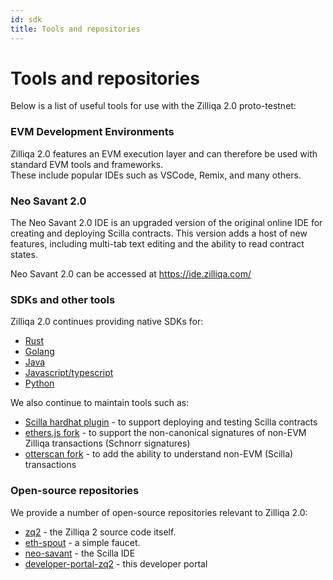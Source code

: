 ```yaml
---
id: sdk
title: Tools and repositories
---
```


# Tools and repositories

Below is a list of useful tools for use with the Zilliqa 2.0 proto-testnet:

### EVM Development Environments
Zilliqa 2.0 features an EVM execution layer and can therefore be used with standard EVM tools and frameworks.</br>
These include popular IDEs such as VSCode, Remix, and many others.


### Neo Savant 2.0
The Neo Savant 2.0 IDE is an upgraded version of the original online IDE for creating and deploying Scilla contracts. This version adds a host of new features, including multi-tab text editing and the ability to read contract states.

Neo Savant 2.0 can be accessed at https://ide.zilliqa.com/


### SDKs and other tools

Zilliqa 2.0 continues providing native SDKs for:

- [Rust](https://crates.io/crates/zilliqa-rs)
- [Golang](https://github.com/Zilliqa/gozilliqa-sdk)
- [Java](https://github.com/Zilliqa/zilliqa-developer/tree/main/products/laksaj)
- [Javascript/typescript](https://www.npmjs.com/package/@zilliqa-js/zilliqa)
- [Python](https://github.com/zilliqa/pyzil)

We also continue to maintain tools such as:

- [Scilla hardhat plugin](https://github.com/Zilliqa/hardhat-scilla-plugin) - to support deploying and testing Scilla contracts
- [ethers.js fork](https://github.com/Zilliqa/ethers.js) - to support the non-canonical signatures of non-EVM Zilliqa transactions (Schnorr signatures)
- [otterscan fork](https://github.com/Zilliqa/otterscan) - to add the ability to understand non-EVM (Scilla) transactions


### Open-source repositories
We provide a number of open-source repositories relevant to Zilliqa 2.0:

- [zq2](https://github.com/Zilliqa/zq2) - the Zilliqa 2 source code itself.
- [eth-spout](https://github.com/Zilliqa/zilliqa-developer/tree/main/products/eth-spout) - a simple faucet.
- [neo-savant](https://github.com/Zilliqa/zilliqa-developer/tree/main/products/neo-savant) - the Scilla IDE
- [developer-portal-zq2](#) - this developer portal